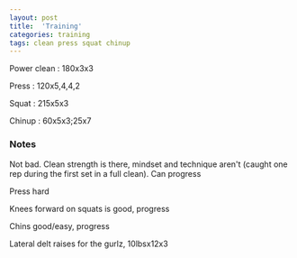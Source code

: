 ```yaml
---
layout: post
title:  'Training'
categories: training
tags: clean press squat chinup
---
```


Power clean :   180x3x3

Press   :   120x5,4,4,2

Squat   :   215x5x3

Chinup  :   60x5x3;25x7

### Notes

Not bad. Clean strength is there, mindset and technique aren't (caught one rep during the first set in a full clean). Can progress

Press hard

Knees forward on squats is good, progress

Chins good/easy, progress

Lateral delt raises for the gurlz, 10lbsx12x3
